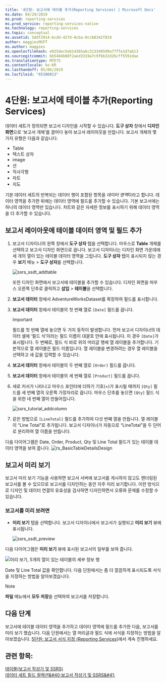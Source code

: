 ```yaml
---
title: '4단원: 보고서에 테이블 추가(Reporting Services) | Microsoft Docs'
ms.date: 04/29/2019
ms.prod: reporting-services
ms.prod_service: reporting-services-native
ms.technology: reporting-services
ms.topic: conceptual
ms.assetid: 5ddf2914-bcdd-427d-8cba-0ccb8342f819
author: maggiesMSFT
ms.author: maggies
ms.openlocfilehash: e925dec5eb14365a6c313349599a77ffe1d7ab13
ms.sourcegitcommit: bb5484b08f2aed3319a7c9f6b32d26cff5591dae
ms.translationtype: MTE75
ms.contentlocale: ko-KR
ms.lasthandoff: 05/06/2019
ms.locfileid: "65106013"
---
```

# <a name="lesson-4-adding-a-table-to-the-report-reporting-services"></a>4단원: 보고서에 테이블 추가(Reporting Services)

데이터 세트가 정의되면 보고서 디자인을 시작할 수 있습니다. **도구 상자** 창에서 **디자인 화면**으로 ‘보고서 개체’를 끌어다 놓아 보고서 레이아웃을 만듭니다. 보고서 개체의 몇 가지 유형은 다음과 같습니다.

- Table
- 텍스트 상자
- image
- 선
- 직사각형
- 차트
- 지도

기본 데이터 세트의 반복되는 데이터 행이 포함된 항목을 *데이터 영역*이라고 합니다. 데이터 영역을 추가한 뒤에는 데이터 영역에 필드를 추가할 수 있습니다. 기본 보고서에는 하나의 데이터 영역만 있습니다. 차트와 같은 자세한 정보를 표시하기 위해 데이터 영역을 더 추가할 수 있습니다.

## <a name="add-a-table-data-region-and-fields-to-a-report-layout"></a>보고서 레이아웃에 테이블 데이터 영역 및 필드 추가

1. 보고서 디자이너의 왼쪽 창에서 **도구 상자** 탭을 선택합니다. 마우스로 **Table** 개체를 선택하고 보고서 디자인 화면으로 끕니다. 보고서 디자이너는 디자인 화면 가운데에 세 개의 열이 있는 테이블 데이터 영역을 그립니다. **도구 상자** 탭이 표시되지 않는 경우 **보기** 메뉴 > **도구 상자**를 선택합니다.

    ![ssrs_ssdt_addtable](media/ssrs-ssdt-addtable.png)

    또한 디자인 화면에서 보고서에 테이블을 추가할 수 있습니다. 디자인 화면을 마우스 오른쪽 단추로 클릭하고 **삽입** > **테이블**을 선택합니다.

2. **보고서 데이터** 창에서 AdventureWorksDataset를 확장하여 필드를 표시합니다.

3. **보고서 데이터** 창에서 테이블의 첫 번째 열로 `[Date]` 필드를 끕니다.

    > [!IMPORTANT]
    > 필드를 첫 번째 열에 놓으면 두 가지 동작이 발생합니다. 먼저 보고서 디자이너의 데이터 셀에 ‘필드 식’이라는 필드 이름이 대괄호 안에 표시됩니다. 이 경우 `[Date]`가 표시됩니다. 두 번째로, 필드 식 바로 위의 머리글 행에 열 레이블을 추가합니다. 기본적으로 열 레이블은 필드 이름입니다. 열 레이블을 변경하려는 경우 열 레이블을 선택하고 새 값을 입력할 수 있습니다.

4. **보고서 데이터** 창에서 테이블의 두 번째 열로 `[Order]` 필드를 끕니다.

5. **보고서 데이터** 창에서 테이블의 세 번째 열로 `[Product]` 필드를 끕니다.

6. 세로 커서가 나타나고 마우스 포인터에 더하기 기호(+)가 표시될 때까지 `[Qty]` 필드를 세 번째 열의 오른쪽 가장자리로 끕니다. 마우스 단추를 놓으면 `[Qty]` 필드 식을 위한 네 번째 열이 만들어집니다.

    ![ssrs_tutorial_addcolumn](media/ssrs-tutorial-addcolumn.png)

7. 같은 방법으로 `[LineTotal]` 필드를 추가하여 다섯 번째 열을 만듭니다. 열 레이블이 “Line Total”로 추가됩니다. 보고서 디자이너가 자동으로 “LineTotal”을 두 단어로 분리하여 열 이름을 만듭니다.

다음 다이어그램은 Date, Order, Product, Qty 및 Line Total 필드가 있는 테이블 데이터 영역을 보여 줍니다.
![rs_BasicTableDetailsDesign](media/rs-basictabledetailsdesign.png)

## <a name="preview-your-report"></a>보고서 미리 보기

보고서 미리 보기 기능을 사용하면 보고서 서버에 보고서를 게시하지 않고도 렌더링된 보고서를 볼 수 있으므로 보고서를 디자인하는 동안 자주 미리 보기합니다. 이런 방식으로 디자인 및 데이터 연결의 유효성을 검사하면 디자인하면서 오류와 문제를 수정할 수 있습니다.

### <a name="to-preview-a-report"></a>보고서를 미리 보려면

- **미리 보기** 탭을 선택합니다. 보고서 디자이너에서 보고서가 실행되고 **미리 보기** 뷰에 표시됩니다.

    ![ssrs_ssdt_preview](media/ssrs-ssdt-preview.png)

다음 다이어그램은 **미리 보기** 뷰에 표시된 보고서의 일부를 보여 줍니다.

   ![미리 보기, 5개의 열이 있는 테이블의 세부 정보 행](media/rs-basictabledetailspreview.png "미리 보기, 5개의 열이 있는 테이블의 세부 정보 행")

Date 및 Line Total 값을 확인합니다. 다음 단원에서는 좀 더 깔끔하게 표시되도록 서식을 지정하는 방법을 알아보겠습니다.

> [!NOTE]
> **파일** 메뉴에서 **모두 저장**을 선택하여 보고서를 저장합니다.

## <a name="next-steps"></a>다음 단계

보고서에 테이블 데이터 영역을 추가하고 데이터 영역에 필드를 추가한 다음, 보고서를 미리 보기 했습니다. 다음 단원에서는 열 머리글과 필드 식에 서식을 지정하는 방법을 알아보겠습니다. [5단원: 보고서 서식 지정 &#40;Reporting Services&#41;](lesson-5-formatting-a-report-reporting-services.md)에서 계속 진행하세요.
  
## <a name="see-also"></a>관련 항목:

[테이블&#40;보고서 작성기 및 SSRS&#41;](report-design/tables-report-builder-and-ssrs.md)  
[데이터 세트 필드 컬렉션&amp;#40;보고서 작성기 및 SSRS&amp;#41;](report-data/dataset-fields-collection-report-builder-and-ssrs.md)  

